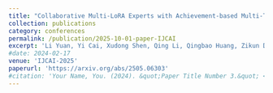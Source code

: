 ```yaml
---
title: "Collaborative Multi-LoRA Experts with Achievement-based Multi-Tasks Loss for Unified Multimodal Information Extraction"
collection: publications
category: conferences
permalink: /publication/2025-10-01-paper-IJCAI
excerpt: 'Li Yuan, Yi Cai, Xudong Shen, Qing Li, Qingbao Huang, Zikun Deng, Tao Wang'
#date: 2024-02-17
venue: 'IJCAI-2025'
paperurl: 'https://arxiv.org/abs/2505.06303'
#citation: 'Your Name, You. (2024). &quot;Paper Title Number 3.&quot; <i>GitHub Journal of Bugs</i>. 1(3).'
---
```


